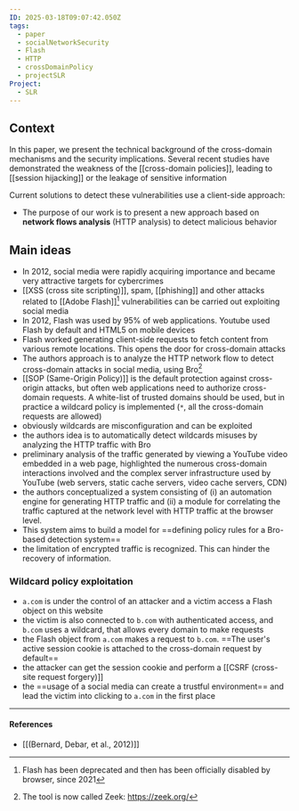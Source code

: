 ```yaml
---
ID: 2025-03-18T09:07:42.050Z
tags:
  - paper
  - socialNetworkSecurity
  - Flash
  - HTTP
  - crossDomainPolicy
  - projectSLR
Project:
  - SLR
---
```

## Context

In this paper, we present the technical background of the cross-domain mechanisms and the security implications. Several recent studies have demonstrated the weakness of the [[cross-domain policies]], leading to [[session hijacking]] or the leakage of sensitive information

Current solutions to detect these vulnerabilities use a client-side approach:
- The purpose of our work is to present a new approach based on **network flows analysis** (HTTP analysis) to detect malicious behavior

## Main ideas

- In 2012, social media were rapidly acquiring importance and became very attractive targets for cybercrimes
- [[XSS (cross site scripting)]], spam, [[phishing]] and other attacks related to [[Adobe Flash]][^1] vulnerabilities can be carried out exploiting social media
- In 2012, Flash was used by 95% of web applications. Youtube used Flash by default and HTML5 on mobile devices
- Flash worked generating client-side requests to fetch content from various remote locations. This opens the door for cross-domain attacks
- The authors approach is to analyze the HTTP network flow to detect cross-domain attacks in social media, using Bro[^2]
- [[SOP (Same-Origin Policy)]] is the default protection against cross-origin attacks, but often web applications need to authorize cross-domain requests. A white-list of trusted domains should be used, but in practice a wildcard policy is implemented (`*`, all the cross-domain requests are allowed)
- obviously wildcards are misconfiguration and can be exploited
- the authors idea is to automatically detect wildcards misuses by analyzing the HTTP traffic with Bro
- preliminary analysis of the traffic generated by viewing a YouTube video embedded in a web page, highlighted the numerous cross-domain interactions involved and the complex server infrastructure used by YouTube (web servers, static cache servers, video cache servers, CDN)
- the authors conceptualized a system consisting of (i) an automation engine for generating HTTP traffic and (ii) a module for correlating the traffic captured at the network level with HTTP traffic at the browser level.
- This system aims to build a model for ==defining policy rules for a Bro-based detection system==
- the limitation of encrypted traffic is recognized. This can hinder the recovery of information.

### Wildcard policy exploitation

- `a.com` is under the control of an attacker and a victim access a Flash object on this website
- the victim is also connected to `b.com` with authenticated access, and `b.com` uses a wildcard, that allows every domain to make requests
- the Flash object from `a.com` makes a request to `b.com`. ==The user's active session cookie is attached to the cross-domain request by default==
- the attacker can get the session cookie and perform a [[CSRF (cross-site request forgery)]] 
- the ==usage of a social media can create a trustful environment== and lead the victim into clicking to `a.com` in the first place

---
#### References
- [[(Bernard, Debar, et al., 2012)]]

[^1]: Flash has been deprecated and then has been officially disabled by browser, since 2021

[^2]: The tool is now called Zeek: https://zeek.org/
	
